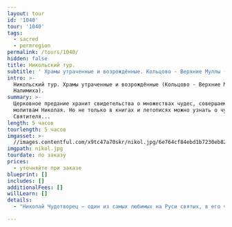 ```yaml
---
layout: tour
id: '1040'
tour: '1040'
tags:
  - sacred
  - permregion
permalink: /tours/1040/
hidden: false
title: Никольский тур.
subtitle: ' Храмы утраченные и возрождённые. Кольцово - Верхние Муллы - Налимиха.'
intro: >-
  Никольский тур. Храмы утраченные и возрождённые (Кольцово - Верхние Муллы -
  Налимиха).
summary: >-
  Церковное предание хранит свидетельства о множествах чудес, совершаемых по
  молитвам Николая. Но не только в книгах и летописях можно узнать о чудесах
  Святителя...
length: 5 часов
tourlength: 5 часов
imgasset: >-
  //images.contentful.com/x9tc47a70skr/nikol.jpg/6e764cf84ebd1b7230eb82cc31fcd62c/nikol.jpg
imgpath: nikol.jpg
tourdate: по заказу
prices:
  - уточняйте при заказе
blueprint: []
includes: []
additionalFees: []
willLearn: []
details:
  - "Николай Чудотворец – один из самых любимых на Руси святых, в его честь \nвоздвигнуто множество церквей. В каждом доме обязательно была икона \nСвятителя здравии в семье и денежном благополучии. Много чудотворных образов Святителя были созданы в России и принесены из других стран. 19 декабре РПЦ отмечает день памяти Святителя Николая Чудотворца. В народе этот праздник Никола Зимний зовётся…\n\nЦерковное предание хранит свидетельства о множествах чудес, совершаемых по молитвам Николая. Но не только в книгах и летописях можно узнать о чудесах Святителя...\n\nНа экскурсии «Никольский тур» 19 декабря мы побываем в церквях, освящённых в честь Святителя Николая Чудотворца, узнаем историю храмов утраченных и вновь возрождённых…\n\nНаш маршрут начнётся с села Кольцово. Это место известно далеко за пределамиПермского края, в первую очередь \_благодаря прославленной здесь два века назадчудотворной иконе \_святого Николая, именуемой «Пещерной». Предание доносит, чтообраз был написан в селе \_Чусовские Городки по заказу благочестивого крестьянина ИльиКольцова из деревни \_Кольцово, которому в здешнем лесу явился сам святой Чудотворец. Этопроизошло 24 июля, и с тех пор на праздник святого образа Николая Пещерногосюда ежегодно стекается большое количество верующих. Дважды икона исчезала изхрама, один раз даже на 50 лет, однако \_по молитвам богомольцев, обреталась вновь.Прогуляемся мы и по сказочному лесу, \_побываем на Святом источнике,освещенном в честь Николая Чудотворца.\n\nДалее наш путь лежит в Верхние Муллы. \_Совсем недавно здесь была поднята главка с крестом над шатром нового храма-часовни, освящённого в честь Святителя Николая Чудотворца. Церковь построена на месте, \_где раньше возвышался прекрасный храм \_Николая Угоднику, разрушенный \_окончательно в 1950 году.\n\nВ \_Налимихе \_в \_местном храме, освещённом в честьСвятителя, увидим уникальную скульптуру Николая Чудотворца Можайского.Особенностью храма является то, что он был построен в 1979 году в годы безбожничества и отрицания религии, когда новые храмы практически не строились.\n\nПо пути в Пермь, узнаем истории Никольских храмов, утраченных ивозрождённых в нашем городе. Завершим мы нашу экскурсию около замечательного памятника Святителю Николаю Мирликийскому на Соборной площади в Перми."

---
```

